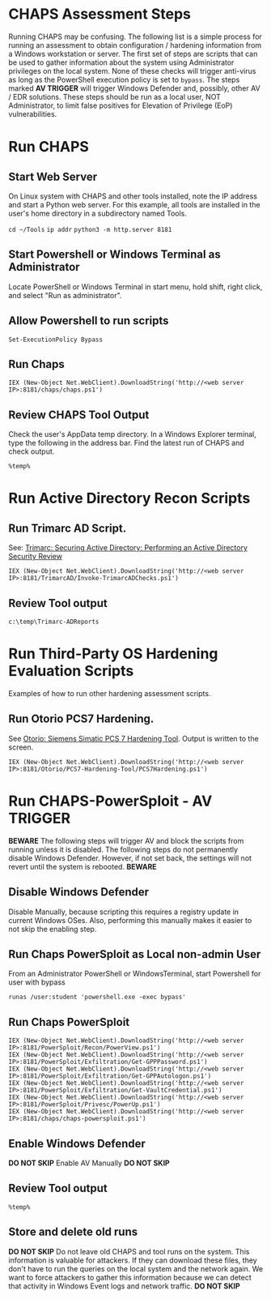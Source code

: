 # CHAPS Assessment Steps
Running CHAPS may be confusing. The following list is a simple process for running an assessment to obtain configuration / hardening information from a Windows workstation or server. The first set of steps are scripts that can be used to gather information about the system using Administrator privileges on the local system. None of these checks will trigger anti-virus as long as the PowerShell execution policy is set to ```bypass```. The steps marked **AV TRIGGER** will trigger Windows Defender and, possibly, other AV / EDR solutions. These steps should be run as a local user, NOT Administrator, to limit false positives for Elevation of Privilege (EoP) vulnerabilities.

# Run CHAPS
## Start Web Server

On Linux system with CHAPS and other tools installed, note the IP address and start a Python web server. For this example, all tools are installed in the user's home directory in a subdirectory named Tools.

```cd ~/Tools```
```ip addr```
```python3 -m http.server 8181```

## Start Powershell or Windows Terminal as Administrator

Locate PowerShell or Windows Terminal in start menu, hold shift, right click, and select "Run as administrator".

## Allow Powershell to run scripts

```Set-ExecutionPolicy Bypass```

## Run Chaps 

```IEX (New-Object Net.WebClient).DownloadString('http://<web server IP>:8181/chaps/chaps.ps1')```


## Review CHAPS Tool Output 
Check the user's AppData temp directory. In a Windows Explorer terminal, type the following in the address bar. Find the latest run of CHAPS and check output.

```%temp%```

# Run Active Directory Recon Scripts
## Run Trimarc AD Script. 
See: [Trimarc: Securing Active Directory: Performing an Active Directory Security Review](https://www.hub.trimarcsecurity.com/post/securing-active-directory-performing-an-active-directory-security-review)

```IEX (New-Object Net.WebClient).DownloadString('http://<web server IP>:8181/TrimarcAD/Invoke-TrimarcADChecks.ps1')```

## Review Tool output 

```c:\temp\Trimarc-ADReports```

# Run Third-Party OS Hardening Evaluation Scripts
Examples of how to run other hardening assessment scripts.

## Run Otorio PCS7 Hardening. 
See [Otorio: Siemens Simatic PCS 7 Hardening Tool](https://github.com/otoriocyber/PCS7-Hardening-Tool). Output is written to the screen.

```IEX (New-Object Net.WebClient).DownloadString('http://<web server IP>:8181/Otorio/PCS7-Hardening-Tool/PCS7Hardening.ps1')```

# Run CHAPS-PowerSploit - **AV TRIGGER**
**BEWARE** The following steps will trigger AV and block the scripts from running unless it is disabled. The following steps do not permanently disable Windows Defender. However, if not set back, the settings will not revert until the system is rebooted. **BEWARE**

## Disable Windows Defender 

Disable Manually, because scripting this requires a registry update in current Windows OSes. Also, performing this manually makes it easier to not skip the enabling step.

## Run Chaps PowerSploit as Local non-admin User 
From an Administrator PowerShell or WindowsTerminal, start Powershell for user with bypass 

```runas /user:student 'powershell.exe -exec bypass'```

## Run Chaps PowerSploit 

```
IEX (New-Object Net.WebClient).DownloadString('http://<web server IP>:8181/PowerSploit/Recon/PowerView.ps1')
IEX (New-Object Net.WebClient).DownloadString('http://<web server IP>:8181/PowerSploit/Exfiltration/Get-GPPPassword.ps1')
IEX (New-Object Net.WebClient).DownloadString('http://<web server IP>:8181/PowerSploit/Exfiltration/Get-GPPAutologon.ps1')
IEX (New-Object Net.WebClient).DownloadString('http://<web server IP>:8181/PowerSploit/Exfiltration/Get-VaultCredential.ps1')
IEX (New-Object Net.WebClient).DownloadString('http://<web server IP>:8181/PowerSploit/Privesc/PowerUp.ps1')
IEX (New-Object Net.WebClient).DownloadString('http://<web server IP>:8181/chaps/chaps-powersploit.ps1')

```

## Enable Windows Defender 

**DO NOT SKIP** Enable AV Manually **DO NOT SKIP** 

## Review Tool output 

```%temp%```

## Store and delete old runs

**DO NOT SKIP** Do not leave old CHAPS and tool runs on the system. This information is valuable for attackers. If they can download these files, they don't have to run the queries on the local system and the network again. We want to force attackers to gather this information because we can detect that activity in Windows Event logs and network traffic. **DO NOT SKIP** 